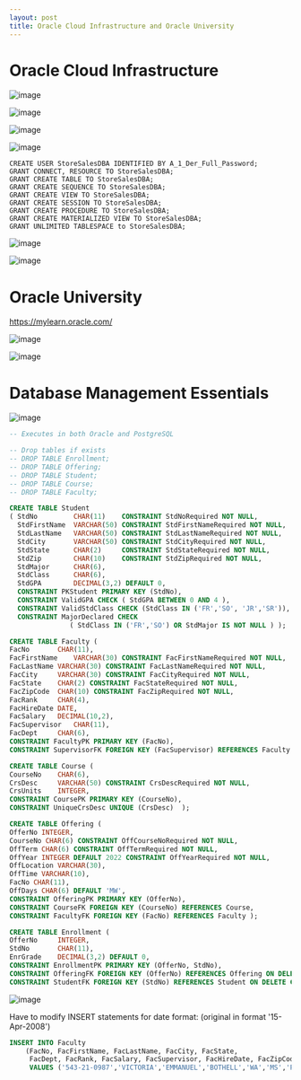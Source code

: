 ```yaml
---
layout: post
title: Oracle Cloud Infrastructure and Oracle University
---
```


# Oracle Cloud Infrastructure

![image](https://github.com/jordanbell2357/jordanbell2357.github.io/assets/47544607/2ef6b4a0-69b1-40d0-b34f-31d08c12ce22)

![image](https://github.com/jordanbell2357/jordanbell2357.github.io/assets/47544607/be47c495-d821-400a-82c3-1b447bd7a31f)

![image](https://github.com/jordanbell2357/jordanbell2357.github.io/assets/47544607/969d21d2-e7c8-4327-b871-5ab4b36f372d)

![image](https://github.com/jordanbell2357/jordanbell2357.github.io/assets/47544607/dae9c9ca-1e0b-4fa2-a38d-35647f323d2d)

```
CREATE USER StoreSalesDBA IDENTIFIED BY A_1_Der_Full_Password;
GRANT CONNECT, RESOURCE TO StoreSalesDBA;
GRANT CREATE TABLE TO StoreSalesDBA;
GRANT CREATE SEQUENCE TO StoreSalesDBA;
GRANT CREATE VIEW TO StoreSalesDBA;
GRANT CREATE SESSION TO StoreSalesDBA;
GRANT CREATE PROCEDURE TO StoreSalesDBA;
GRANT CREATE MATERIALIZED VIEW TO StoreSalesDBA;
GRANT UNLIMITED TABLESPACE to StoreSalesDBA;
```

![image](https://github.com/jordanbell2357/jordanbell2357.github.io/assets/47544607/dd13715f-49f6-4056-8fdf-05e4998db482)

![image](https://github.com/jordanbell2357/jordanbell2357.github.io/assets/47544607/7bb0b10b-eaad-402b-9439-5eb8917636ab)

# Oracle University

<https://mylearn.oracle.com/>

![image](https://github.com/jordanbell2357/jordanbell2357.github.io/assets/47544607/e592e8ea-4d3e-49ac-aa54-50a24bf6f285)

![image](https://github.com/jordanbell2357/jordanbell2357.github.io/assets/47544607/cb5cd5dd-0459-4519-b094-6e08068d17af)

# Database Management Essentials

![image](https://github.com/jordanbell2357/jordanbell2357.github.io/assets/47544607/6d156681-8569-4798-9d58-0e793e2181d9)

```sql
-- Executes in both Oracle and PostgreSQL

-- Drop tables if exists
-- DROP TABLE Enrollment;
-- DROP TABLE Offering;
-- DROP TABLE Student;
-- DROP TABLE Course;
-- DROP TABLE Faculty;

CREATE TABLE Student
( StdNo 	    CHAR(11)    CONSTRAINT StdNoRequired NOT NULL,
  StdFirstName  VARCHAR(50) CONSTRAINT StdFirstNameRequired NOT NULL,
  StdLastName   VARCHAR(50) CONSTRAINT StdLastNameRequired NOT NULL,
  StdCity	    VARCHAR(50) CONSTRAINT StdCityRequired NOT NULL,
  StdState	    CHAR(2)	    CONSTRAINT StdStateRequired NOT NULL,
  StdZip	    CHAR(10)    CONSTRAINT StdZipRequired NOT NULL,
  StdMajor	    CHAR(6),
  StdClass	    CHAR(6),
  StdGPA	    DECIMAL(3,2) DEFAULT 0,	
  CONSTRAINT PKStudent PRIMARY KEY (StdNo),	
  CONSTRAINT ValidGPA CHECK ( StdGPA BETWEEN 0 AND 4 ),
  CONSTRAINT ValidStdClass CHECK (StdClass IN ('FR','SO', 'JR','SR')),
  CONSTRAINT MajorDeclared CHECK 
               ( StdClass IN ('FR','SO') OR StdMajor IS NOT NULL ) );

CREATE TABLE Faculty (
FacNo		CHAR(11),
FacFirstName	VARCHAR(30) CONSTRAINT FacFirstNameRequired NOT NULL,
FacLastName	VARCHAR(30) CONSTRAINT FacLastNameRequired NOT NULL,
FacCity		VARCHAR(30) CONSTRAINT FacCityRequired NOT NULL,
FacState	CHAR(2) CONSTRAINT FacStateRequired NOT NULL,
FacZipCode	CHAR(10) CONSTRAINT FacZipRequired NOT NULL,
FacRank		CHAR(4),
FacHireDate	DATE,
FacSalary	DECIMAL(10,2),
FacSupervisor	CHAR(11),
FacDept		CHAR(6),
CONSTRAINT FacultyPK PRIMARY KEY (FacNo), 
CONSTRAINT SupervisorFK FOREIGN KEY (FacSupervisor) REFERENCES Faculty );

CREATE TABLE Course (
CourseNo	CHAR(6),
CrsDesc		VARCHAR(50) CONSTRAINT CrsDescRequired NOT NULL,
CrsUnits	INTEGER,
CONSTRAINT CoursePK PRIMARY KEY (CourseNo), 
CONSTRAINT UniqueCrsDesc UNIQUE (CrsDesc)  );

CREATE TABLE Offering (
OfferNo INTEGER,
CourseNo CHAR(6) CONSTRAINT OffCourseNoRequired NOT NULL,
OffTerm CHAR(6) CONSTRAINT OffTermRequired NOT NULL,
OffYear INTEGER DEFAULT 2022 CONSTRAINT OffYearRequired NOT NULL,
OffLocation VARCHAR(30),
OffTime VARCHAR(10),
FacNo CHAR(11),
OffDays CHAR(6) DEFAULT 'MW',
CONSTRAINT OfferingPK PRIMARY KEY (OfferNo),
CONSTRAINT CourseFK FOREIGN KEY (CourseNo) REFERENCES Course,
CONSTRAINT FacultyFK FOREIGN KEY (FacNo) REFERENCES Faculty );

CREATE TABLE Enrollment (
OfferNo		INTEGER,
StdNo		CHAR(11),
EnrGrade	DECIMAL(3,2) DEFAULT 0,
CONSTRAINT EnrollmentPK PRIMARY KEY (OfferNo, StdNo),
CONSTRAINT OfferingFK FOREIGN KEY (OfferNo) REFERENCES Offering ON DELETE CASCADE,
CONSTRAINT StudentFK FOREIGN KEY (StdNo) REFERENCES Student ON DELETE CASCADE );
```


![image](https://github.com/jordanbell2357/jordanbell2357.github.io/assets/47544607/d0db8b77-d9b4-4250-822d-b9667f67c26e)


Have to modify INSERT statements for date format: (original in format '15-Apr-2008')

```sql
INSERT INTO Faculty
	(FacNo, FacFirstName, FacLastName, FacCity, FacState,
	 FacDept, FacRank, FacSalary, FacSupervisor, FacHireDate, FacZipCode)
	 VALUES ('543-21-0987','VICTORIA','EMMANUEL','BOTHELL','WA','MS','PROF',120000.00,NULL,'2008-04-15','98011-2242');
```
